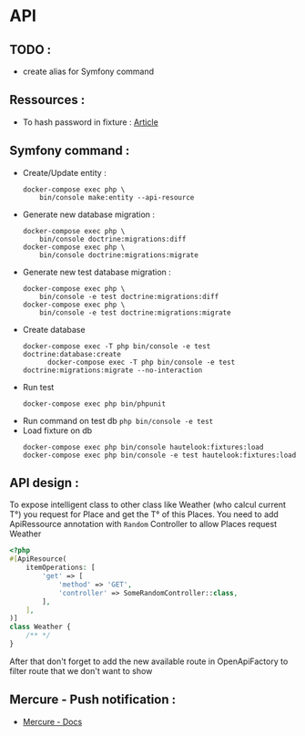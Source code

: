 # API

## TODO :

-   create alias for Symfony command

## Ressources :

-   To hash password in fixture : [Article](https://yalit.be/blog/2020/11/08/symfony-hautelook-alice-hash-passwords-at-fixtures-load/)

## Symfony command :

-   Create/Update entity :
    ```
    docker-compose exec php \
        bin/console make:entity --api-resource
    ```
-   Generate new database migration :
    ```
    docker-compose exec php \
        bin/console doctrine:migrations:diff
    docker-compose exec php \
        bin/console doctrine:migrations:migrate
    ```
-   Generate new test database migration :
    ```
    docker-compose exec php \
        bin/console -e test doctrine:migrations:diff
    docker-compose exec php \
        bin/console -e test doctrine:migrations:migrate
    ```
-   Create database
    ```
    docker-compose exec -T php bin/console -e test doctrine:database:create
          docker-compose exec -T php bin/console -e test doctrine:migrations:migrate --no-interaction
    ```
-   Run test
    ```
    docker-compose exec php bin/phpunit
    ```
-   Run command on test db `php bin/console -e test`
-   Load fixture on db
    ```
    docker-compose exec php bin/console hautelook:fixtures:load
    docker-compose exec php bin/console -e test hautelook:fixtures:load
    ```

## API design :

To expose intelligent class to other class like Weather (who calcul current T°) you request for Place and get the T° of this Places.
You need to add ApiRessource annotation with `Random` Controller to allow Places request Weather

```php
<?php
#[ApiResource(
    itemOperations: [
        'get' => [
            'method' => 'GET',
            'controller' => SomeRandomController::class,
        ],
    ],
)]
class Weather {
    /** */
}
```

After that don't forget to add the new available route in OpenApiFactory to filter route that we don't want to show

## Mercure - Push notification :

-   [Mercure - Docs](https://mercure.rocks/docs/getting-started#subscribing)
